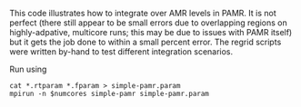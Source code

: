 This code illustrates how to integrate over AMR levels in PAMR. It is not perfect (there still appear to be small errors due to overlapping regions on highly-adpative, multicore runs; this may be due to issues with PAMR itself) but it gets the job done to within a small percent error. The regrid scripts were written by-hand to test different integration scenarios.

Run using
```
cat *.rtparam *.fparam > simple-pamr.param
mpirun -n $numcores simple-pamr simple-pamr.param
```
